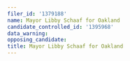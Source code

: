 ```yaml
---
filer_id: '1379188'
name: Mayor Libby Schaaf for Oakland
candidate_controlled_id: '1395968'
data_warning: 
opposing_candidate: 
title: Mayor Libby Schaaf for Oakland
---
```


